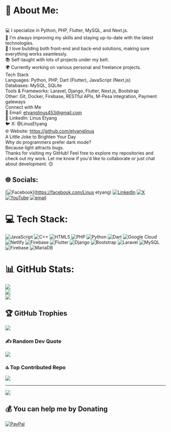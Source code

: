 # 💫 About Me:
<br>💻 I specialize in Python, PHP, Flutter, MySQL, and Next.js.<br>🔄 I'm always improving my skills and staying up-to-date with the latest technologies.<br>🚀 I love building both front-end and back-end solutions, making sure everything works seamlessly.<br>📚 Self-taught with lots of projects under my belt.<br>🌍 Currently working on various personal and freelance projects.<br>Tech Stack<br>Languages: Python, PHP, Dart (Flutter), JavaScript (Next.js)<br>Databases: MySQL, SQLite<br>Tools & Frameworks: Laravel, Django, Flutter, Next.js, Bootstrap<br>Other: Git, Docker, Firebase, RESTful APIs, M-Pesa integration, Payment gateways<br>Connect with Me<br>📧 Email: etyanglinus453@gmail.com<br>🔗 LinkedIn: Linus Etyang<br>🐦 X: @LinusEtyang<br>🌐 Website: https://github.com/etyanglinus<br>A Little Joke to Brighten Your Day <br>Why do programmers prefer dark mode?<br>Because light attracts bugs.<br>Thanks for visiting my GitHub! Feel free to explore my repositories and check out my work. Let me know if you'd like to collaborate or just chat about development. 😊


## 🌐 Socials:
[![Facebook](https://img.shields.io/badge/Facebook-%231877F2.svg?logo=Facebook&logoColor=white)](https://facebook.com/Linus etyang) [![LinkedIn](https://img.shields.io/badge/LinkedIn-%230077B5.svg?logo=linkedin&logoColor=white)](https://linkedin.com/in/linus_murunga) [![X](https://img.shields.io/badge/X-black.svg?logo=X&logoColor=white)](https://x.com/@linusetyangmur) [![YouTube](https://img.shields.io/badge/YouTube-%23FF0000.svg?logo=YouTube&logoColor=white)](https://youtube.com/@linusetyangmurunga) [![email](https://img.shields.io/badge/Email-D14836?logo=gmail&logoColor=white)](mailto:etyanglinus453@gmail.com) 

# 💻 Tech Stack:
![JavaScript](https://img.shields.io/badge/javascript-%23323330.svg?style=for-the-badge&logo=javascript&logoColor=%23F7DF1E) ![C++](https://img.shields.io/badge/c++-%2300599C.svg?style=for-the-badge&logo=c%2B%2B&logoColor=white) ![HTML5](https://img.shields.io/badge/html5-%23E34F26.svg?style=for-the-badge&logo=html5&logoColor=white) ![PHP](https://img.shields.io/badge/php-%23777BB4.svg?style=for-the-badge&logo=php&logoColor=white) ![Python](https://img.shields.io/badge/python-3670A0?style=for-the-badge&logo=python&logoColor=ffdd54) ![Dart](https://img.shields.io/badge/dart-%230175C2.svg?style=for-the-badge&logo=dart&logoColor=white) ![Google Cloud](https://img.shields.io/badge/GoogleCloud-%234285F4.svg?style=for-the-badge&logo=google-cloud&logoColor=white) ![Netlify](https://img.shields.io/badge/netlify-%23000000.svg?style=for-the-badge&logo=netlify&logoColor=#00C7B7) ![Firebase](https://img.shields.io/badge/firebase-%23039BE5.svg?style=for-the-badge&logo=firebase) ![Flutter](https://img.shields.io/badge/Flutter-%2302569B.svg?style=for-the-badge&logo=Flutter&logoColor=white) ![Django](https://img.shields.io/badge/django-%23092E20.svg?style=for-the-badge&logo=django&logoColor=white) ![Bootstrap](https://img.shields.io/badge/bootstrap-%238511FA.svg?style=for-the-badge&logo=bootstrap&logoColor=white) ![Laravel](https://img.shields.io/badge/laravel-%23FF2D20.svg?style=for-the-badge&logo=laravel&logoColor=white) ![MySQL](https://img.shields.io/badge/mysql-4479A1.svg?style=for-the-badge&logo=mysql&logoColor=white) ![Firebase](https://img.shields.io/badge/firebase-a08021?style=for-the-badge&logo=firebase&logoColor=ffcd34) ![MariaDB](https://img.shields.io/badge/MariaDB-003545?style=for-the-badge&logo=mariadb&logoColor=white)
# 📊 GitHub Stats:
![](https://github-readme-stats.vercel.app/api?username=etyanglinus&theme=dark&hide_border=false&include_all_commits=false&count_private=false)<br/>
![](https://nirzak-streak-stats.vercel.app/?user=etyanglinus&theme=dark&hide_border=false)<br/>
![](https://github-readme-stats.vercel.app/api/top-langs/?username=etyanglinus&theme=dark&hide_border=false&include_all_commits=false&count_private=false&layout=compact)

## 🏆 GitHub Trophies
![](https://github-profile-trophy.vercel.app/?username=etyanglinus&theme=radical&no-frame=false&no-bg=false&margin-w=4)

### ✍️ Random Dev Quote
![](https://quotes-github-readme.vercel.app/api?type=horizontal&theme=radical)

### 🔝 Top Contributed Repo
![](https://github-contributor-stats.vercel.app/api?username=etyanglinus&limit=5&theme=dark&combine_all_yearly_contributions=true)

---
[![](https://visitcount.itsvg.in/api?id=etyanglinus&icon=0&color=0)](https://visitcount.itsvg.in)

  ## 💰 You can help me by Donating
  [![PayPal](https://img.shields.io/badge/PayPal-00457C?style=for-the-badge&logo=paypal&logoColor=white)](https://paypal.me/linusetyangmurunga@gmail.com) 

  
<!-- Proudly created with GPRM ( https://gprm.itsvg.in ) -->
